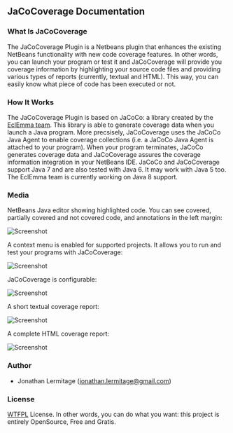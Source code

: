 ## JaCoCoverage Documentation

### What Is JaCoCoverage
The JaCoCoverage Plugin is a Netbeans plugin that enhances the existing NetBeans functionality with new code coverage features. In other words, you can launch your program or test it and JaCoCoverage will provide you coverage information by highlighting your source code files and providing various types of reports (currently, textual and HTML). This way, you can easily know what piece of code has been executed or not.

### How It Works
The JaCoCoverage Plugin is based on JaCoCo: a library created by the [EclEmma team](http://www.eclemma.org/jacoco/). This library is able to generate coverage data when you launch a Java program.
More precsisely, JaCoCoverage uses the JaCoCo Java Agent to enable coverage collections (i.e. a JaCoCo Java Agent is attached to your program).
When your program terminates, JaCoCo generates coverage data and JaCoCoverage assures the coverage information integration in your NetBeans IDE.
JaCoCo and JaCoCoverage support Java 7 and are also tested with Java 6. It may work with Java 5 too. The EclEmma team is currently working on Java 8 support.

### Media
NetBeans Java editor showing highlighted code. You can see covered, partially covered and not covered code, and annotations in the left margin:

![Screenshot](http://netbeanscolors.org/files/jacococoverage_editor.png)

A context menu is enabled for supported projects. It allows you to run and test your programs with JaCoCoverage:

![Screenshot](http://netbeanscolors.org/files/jacococoverage_menu.png)

JaCoCoverage is configurable:

![Screenshot](http://netbeanscolors.org/files/jacococoverage_options.png)

A short textual coverage report:

![Screenshot](http://netbeanscolors.org/files/jacococoverage_consolereport.png)

A complete HTML coverage report:

![Screenshot](http://netbeanscolors.org/files/jacococoverage_htmlreport.png)

### Author
* Jonathan Lermitage (<jonathan.lermitage@gmail.com>)

### License
[WTFPL](http://www.wtfpl.net) License. In other words, you can do what you want: this project is entirely OpenSource, Free and Gratis.
